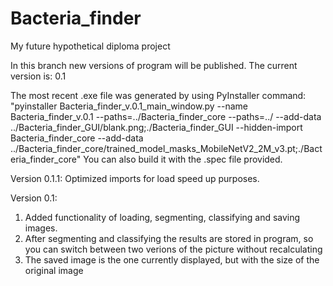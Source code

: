 # Bacteria_finder
My future hypothetical diploma project

In this branch new versions of program will be published. The current version is: 0.1

The most recent .exe file was generated by using PyInstaller command:
"pyinstaller Bacteria_finder_v.0.1_main_window.py --name Bacteria_finder_v.0.1 --paths=../Bacteria_finder_core --paths=../ --add-data ../Bacteria_finder_GUI/blank.png;./Bacteria_finder_GUI --hidden-import Bacteria_finder_core --add-data ../Bacteria_finder_core/trained_model_masks_MobileNetV2_2M_v3.pt;./Bacteria_finder_core"
You can also build it with the .spec file provided.

Version 0.1.1:
Optimized imports for load speed up purposes.

Version 0.1:
1) Added functionality of loading, segmenting, classifying and saving images.
2) After segmenting and classifying the results are stored in program, so you can switch between two verions 
of the picture without recalculating
3) The saved image is the one currently displayed, but with the size of the original image